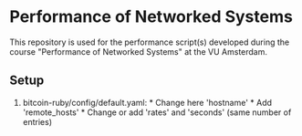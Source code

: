 # Performance of Networked Systems

This repository is used for the performance script(s) developed during the
course "Performance of Networked Systems" at the VU Amsterdam.

## Setup

1. bitcoin-ruby/config/default.yaml:
        * Change here 'hostname'
        * Add 'remote_hosts'
        * Change or add 'rates' and 'seconds' (same number of entries)
